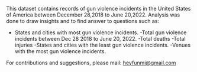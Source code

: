 This dataset contains records of gun violence incidents in the United States of America between December 28,2018 to June 20,2022.
  Analysis was done to draw insights and to find answer to questions such as:
- States and cities with most gun violence incidents.
-Total gun violence incidents between Dec 28 2018 to June 20, 2022.
-Total deaths
-Total injuries 
-States and cities with the least gun violence incidents.
-Venues with the most gun violence incidents.


For contributions and suggestions, please mail: heyfunmi@gmail.com
